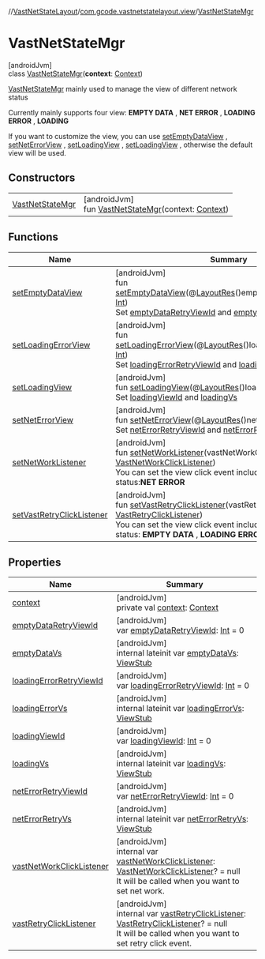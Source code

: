 //[VastNetStateLayout](../../../index.md)/[com.gcode.vastnetstatelayout.view](../index.md)/[VastNetStateMgr](index.md)

# VastNetStateMgr

[androidJvm]\
class [VastNetStateMgr](index.md)(**context**: [Context](https://developer.android.com/reference/kotlin/android/content/Context.html))

[VastNetStateMgr](index.md) mainly used to manage the view of different network status

Currently mainly supports four view: **EMPTY DATA** , **NET ERROR** , **LOADING ERROR** , **LOADING**

If you want to customize the view, you can use [setEmptyDataView](set-empty-data-view.md) , [setNetErrorView](set-net-error-view.md) , [setLoadingView](set-loading-view.md) , [setLoadingView](set-loading-view.md) , otherwise the default view will be used.

## Constructors

| | |
|---|---|
| [VastNetStateMgr](-vast-net-state-mgr.md) | [androidJvm]<br>fun [VastNetStateMgr](-vast-net-state-mgr.md)(context: [Context](https://developer.android.com/reference/kotlin/android/content/Context.html)) |

## Functions

| Name | Summary |
|---|---|
| [setEmptyDataView](set-empty-data-view.md) | [androidJvm]<br>fun [setEmptyDataView](set-empty-data-view.md)(@[LayoutRes](https://developer.android.com/reference/kotlin/androidx/annotation/LayoutRes.html)()emptyDataRetryViewId: [Int](https://kotlinlang.org/api/latest/jvm/stdlib/kotlin/-int/index.html))<br>Set [emptyDataRetryViewId](set-empty-data-view.md) and [emptyDataVs](empty-data-vs.md) |
| [setLoadingErrorView](set-loading-error-view.md) | [androidJvm]<br>fun [setLoadingErrorView](set-loading-error-view.md)(@[LayoutRes](https://developer.android.com/reference/kotlin/androidx/annotation/LayoutRes.html)()loadingErrorRetryViewId: [Int](https://kotlinlang.org/api/latest/jvm/stdlib/kotlin/-int/index.html))<br>Set [loadingErrorRetryViewId](set-loading-error-view.md) and [loadingErrorVs](loading-error-vs.md) |
| [setLoadingView](set-loading-view.md) | [androidJvm]<br>fun [setLoadingView](set-loading-view.md)(@[LayoutRes](https://developer.android.com/reference/kotlin/androidx/annotation/LayoutRes.html)()loadingViewId: [Int](https://kotlinlang.org/api/latest/jvm/stdlib/kotlin/-int/index.html))<br>Set [loadingViewId](set-loading-view.md) and [loadingVs](loading-vs.md) |
| [setNetErrorView](set-net-error-view.md) | [androidJvm]<br>fun [setNetErrorView](set-net-error-view.md)(@[LayoutRes](https://developer.android.com/reference/kotlin/androidx/annotation/LayoutRes.html)()netErrorRetryViewId: [Int](https://kotlinlang.org/api/latest/jvm/stdlib/kotlin/-int/index.html))<br>Set [netErrorRetryViewId](set-net-error-view.md) and [netErrorRetryVs](net-error-retry-vs.md) |
| [setNetWorkListener](set-net-work-listener.md) | [androidJvm]<br>fun [setNetWorkListener](set-net-work-listener.md)(vastNetWorkClickListener: [VastNetWorkClickListener](../../com.gcode.vastnetstatelayout.interfaces/-vast-net-work-click-listener/index.md))<br>You can set the view click event including the following status:**NET ERROR** |
| [setVastRetryClickListener](set-vast-retry-click-listener.md) | [androidJvm]<br>fun [setVastRetryClickListener](set-vast-retry-click-listener.md)(vastRetryClickListener: [VastRetryClickListener](../../com.gcode.vastnetstatelayout.interfaces/-vast-retry-click-listener/index.md))<br>You can set the view click event including the following status: **EMPTY DATA** , **LOADING ERROR** , **LOADING** |

## Properties

| Name | Summary |
|---|---|
| [context](context.md) | [androidJvm]<br>private val [context](context.md): [Context](https://developer.android.com/reference/kotlin/android/content/Context.html) |
| [emptyDataRetryViewId](empty-data-retry-view-id.md) | [androidJvm]<br>var [emptyDataRetryViewId](empty-data-retry-view-id.md): [Int](https://kotlinlang.org/api/latest/jvm/stdlib/kotlin/-int/index.html) = 0 |
| [emptyDataVs](empty-data-vs.md) | [androidJvm]<br>internal lateinit var [emptyDataVs](empty-data-vs.md): [ViewStub](https://developer.android.com/reference/kotlin/android/view/ViewStub.html) |
| [loadingErrorRetryViewId](loading-error-retry-view-id.md) | [androidJvm]<br>var [loadingErrorRetryViewId](loading-error-retry-view-id.md): [Int](https://kotlinlang.org/api/latest/jvm/stdlib/kotlin/-int/index.html) = 0 |
| [loadingErrorVs](loading-error-vs.md) | [androidJvm]<br>internal lateinit var [loadingErrorVs](loading-error-vs.md): [ViewStub](https://developer.android.com/reference/kotlin/android/view/ViewStub.html) |
| [loadingViewId](loading-view-id.md) | [androidJvm]<br>var [loadingViewId](loading-view-id.md): [Int](https://kotlinlang.org/api/latest/jvm/stdlib/kotlin/-int/index.html) = 0 |
| [loadingVs](loading-vs.md) | [androidJvm]<br>internal lateinit var [loadingVs](loading-vs.md): [ViewStub](https://developer.android.com/reference/kotlin/android/view/ViewStub.html) |
| [netErrorRetryViewId](net-error-retry-view-id.md) | [androidJvm]<br>var [netErrorRetryViewId](net-error-retry-view-id.md): [Int](https://kotlinlang.org/api/latest/jvm/stdlib/kotlin/-int/index.html) = 0 |
| [netErrorRetryVs](net-error-retry-vs.md) | [androidJvm]<br>internal lateinit var [netErrorRetryVs](net-error-retry-vs.md): [ViewStub](https://developer.android.com/reference/kotlin/android/view/ViewStub.html) |
| [vastNetWorkClickListener](vast-net-work-click-listener.md) | [androidJvm]<br>internal var [vastNetWorkClickListener](vast-net-work-click-listener.md): [VastNetWorkClickListener](../../com.gcode.vastnetstatelayout.interfaces/-vast-net-work-click-listener/index.md)? = null<br>It will be called when you want to set net work. |
| [vastRetryClickListener](vast-retry-click-listener.md) | [androidJvm]<br>internal var [vastRetryClickListener](vast-retry-click-listener.md): [VastRetryClickListener](../../com.gcode.vastnetstatelayout.interfaces/-vast-retry-click-listener/index.md)? = null<br>It will be called when you want to set retry click event. |
